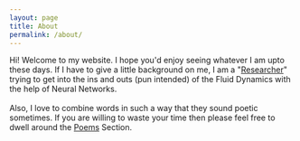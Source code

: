 ```yaml
---
layout: page
title: About
permalink: /about/
---
```


Hi! Welcome to my website. I hope you'd enjoy seeing whatever I am upto these days. If I have to give a little background on me, I am a "[Researcher](http://ninelab.creatorlink.net/index#MEMBERS/)" trying to get into the ins and outs (pun intended) of the Fluid Dynamics with the help of Neural Networks. <br><br>
Also, I love to combine words in such a way that they sound poetic sometimes. If you are willing to waste your time then please feel free to dwell around the [Poems](/poems/) Section.

